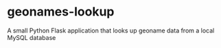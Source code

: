 # geonames-lookup
A small Python Flask application that looks up geoname data from a local MySQL database
